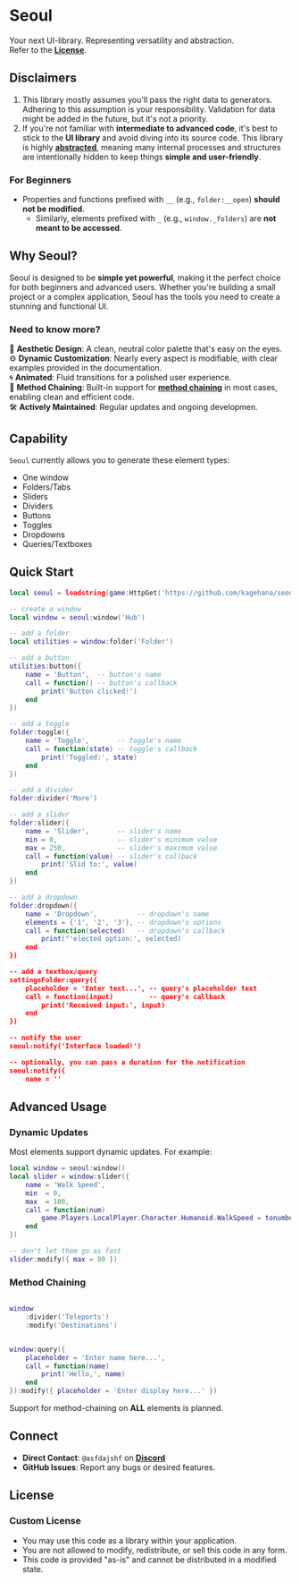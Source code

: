 # **Seoul**  
Your next UI-library. Representing versatility and abstraction. \
Refer to the [**License**](https://github.com/kagehana/seoul/blob/main/readme.md#license).

## **Disclaimers**
1. This library mostly assumes you'll pass the right data to generators. Adhering to this assumption is your responsibility. Validation for data might be added in the future, but it's not a priority.
2. If you're not familiar with **intermediate to advanced code**, it's best to stick to the **UI library** and avoid diving into its source code. This library is highly [**abstracted**](https://en.wikipedia.org/wiki/Abstraction_(computer_science)), meaning many internal processes and structures are intentionally hidden to keep things **simple and user-friendly**.  

### **For Beginners**  
* Properties and functions prefixed with `__` (e.g., `folder:__open`) **should not be modified**.
    * Similarly, elements prefixed with `_` (e.g., `window._folders`) are **not meant to be accessed**. 

## **Why Seoul?**
Seoul is designed to be **simple yet powerful**, making it the perfect choice for both beginners and advanced users. Whether you're building a small project or a complex application, Seoul has the tools you need to create a stunning and functional UI.

### Need to know more?  
🎨 **Aesthetic Design**: A clean, neutral color palette that's easy on the eyes.  
⚙️ **Dynamic Customization**: Nearly every aspect is modifiable, with clear examples provided in the documentation.  
🌀 **Animated**: Fluid transitions for a polished user experience.  
🔗 **Method Chaining**: Built-in support for [**method chaining**](https://en.wikipedia.org/wiki/Method_chaining) in most cases, enabling clean and efficient code.  
🛠️ **Actively Maintained**: Regular updates and ongoing developmen.

## **Capability**  
`Seoul` currently allows you to generate these element types:
* One window
* Folders/Tabs
* Sliders
* Dividers
* Buttons
* Toggles
* Dropdowns
* Queries/Textboxes

## **Quick Start**
```lua
local seoul = loadstring(game:HttpGet('https://github.com/kagehana/seoul/blob/main/seoul.lua?raw=true'))()

-- create a window
local window = seoul:window('Hub')

-- add a folder
local utilities = window:folder('Folder')

-- add a button
utilities:button({
    name = 'Button',  -- button's name
    call = function() -- button's callback
        print('Button clicked!')
    end
})

-- add a toggle
folder:toggle({
    name = 'Toggle',       -- toggle's name
    call = function(state) -- toggle's callback
        print('Toggled:', state)
    end
})

-- add a divider
folder:divider('More')

-- add a slider
folder:slider({
    name = 'Slider',       -- slider's name
    min = 0,               -- slider's minimum value
    max = 250,             -- slider's maximum value
    call = function(value) -- slider's callback
        print('Slid to:', value)
    end
})

-- add a dropdown
folder:dropdown({
    name = 'Dropdown',          -- dropdown's name
    elements = {'1', '2', '3'}, -- dropdown's options
    call = function(selected)   -- dropdown's callback
        print("'elected option:', selected)
    end
})

-- add a textbox/query
settingsFolder:query({
    placeholder = 'Enter text...', -- query's placeholder text
    call = function(input)         -- query's callback
        print('Received input:', input)
    end
})

-- notify the user
seoul:notify('Interface loaded!')

-- optionally, you can pass a duration for the notification
seoul:notify({
    name = ''
```

## **Advanced Usage**  
### Dynamic Updates  
Most elements support dynamic updates. For example:  
```lua
local window = seoul:window()
local slider = window:slider({
    name = 'Walk Speed',
    min  = 0,
    max  = 100,
    call = function(num)
        game.Players.LocalPlayer.Character.Humanoid.WalkSpeed = tonumber(num)
    end
})

-- don't let them go as fast
slider:modify({ max = 80 })
```

### Method Chaining  
```lua

window
    :divider('Teleports')
    :modify('Destinations')


window:query({
    placeholder = 'Enter name here...',
    call = function(name)
        print('Hello,', name)
    end
}):modify({ placeholder = 'Enter display here...' })
```

Support for method-chaining on **ALL** elements is planned.

## **Connect** 
- **Direct Contact**: `@asfdajshf` on [**Discord**](https://discord.com/)
- **GitHub Issues**: Report any bugs or desired features.  

## **License**  
### Custom License  
- You may use this code as a library within your application.
- You are not allowed to modify, redistribute, or sell this code in any form.
- This code is provided "as-is" and cannot be distributed in a modified state.
